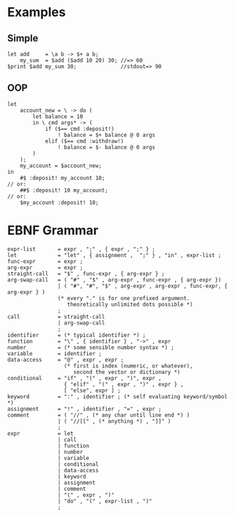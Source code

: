 Examples
========

Simple
------

    let add     = \a b -> $+ a b;
        my_sum  = $add ($add 10 20) 30; //=> 60
    $print $add my_sum 30;              //stdout=> 90

OOP
---

    let
        account_new = \ -> do (
            let balance = 10
            in \ cmd args* -> (
                if ($== cmd :deposit!)
                    ! balance = $+ balance @ 0 args
                elif ($== cmd :withdraw!)
                    ! balance = $- balance @ 0 args
            )
        );
        my_account = $account_new;
    in
        #$ :deposit! my_account 10;
    // or:
        ##$ :deposit! 10 my_account;
    // or:
        $my_account :deposit! 10;


EBNF Grammar
============

    expr-list       = expr , ";" , { expr , ";" } ;
    let             = "let" , { assignment ,  ";" } , "in" , expr-list ;
    func-expr       = expr ;
    arg-expr        = expr ;
    straight-call   = "$" , func-expr , { arg-expr } ;
    arg-swap-call   = ( "#" , "$" , arg-expr , func-expr , { arg-expr })
                    | ( "#", "#", "$" , arg-expr , arg-expr , func-expr, { arg-expr } )
                    (* every "." is for one prefixed argument.
                       theoretically unlimited dots possible *)
                    ;
    call            = straight-call
                    | arg-swap-call
                    ;
    identifier      = (* typical identifier *) ;
    function        = "\" , { identifier } , "->" , expr
    number          = (* some sensible number syntax *) ;
    variable        = identifier ;
    data-access     = "@" , expr , expr ;
                      (* first is index (numeric, or whatever),
                         second the vector or dictionary *)
    conditional     = "if" , "(" , expr , ")", expr ,
                      { "elif" , "(" , expr , ")" , expr } ,
                      [ "else", expr ] ;
    keyword         = ":" , identifier ; (* self evaluating keyword/symbol *)
    assignment      = "!" , identifier , "=" , expr ;
    comment         = ( "//" , (* any char until line end *) )
                    | ( "//[[" , (* anything *) , "]]" )
                    ;
    expr            = let
                    | call
                    | function
                    | number
                    | variable
                    | conditional
                    | data-access
                    | keyword
                    | assignment
                    | comment
                    | "(" , expr , ")"
                    | "do" , "(" , expr-list , ")"
                    ;
